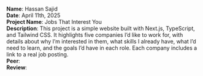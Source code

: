 **Name**: Hassan Sajid
<br/>
**Date**: April 11th, 2025
<br/>
**Project Name**: Jobs That Interest You
<br/>
**Description**: This project is a simple website built with Next.js, TypeScript, and Tailwind CSS. It highlights five companies I’d like to work for, with details about why I’m interested in them, what skills I already have, what I’d need to learn, and the goals I’d have in each role. Each company includes a link to a real job posting.
<br/>
**Peer**:
<br/>
**Review**:
<br/>

